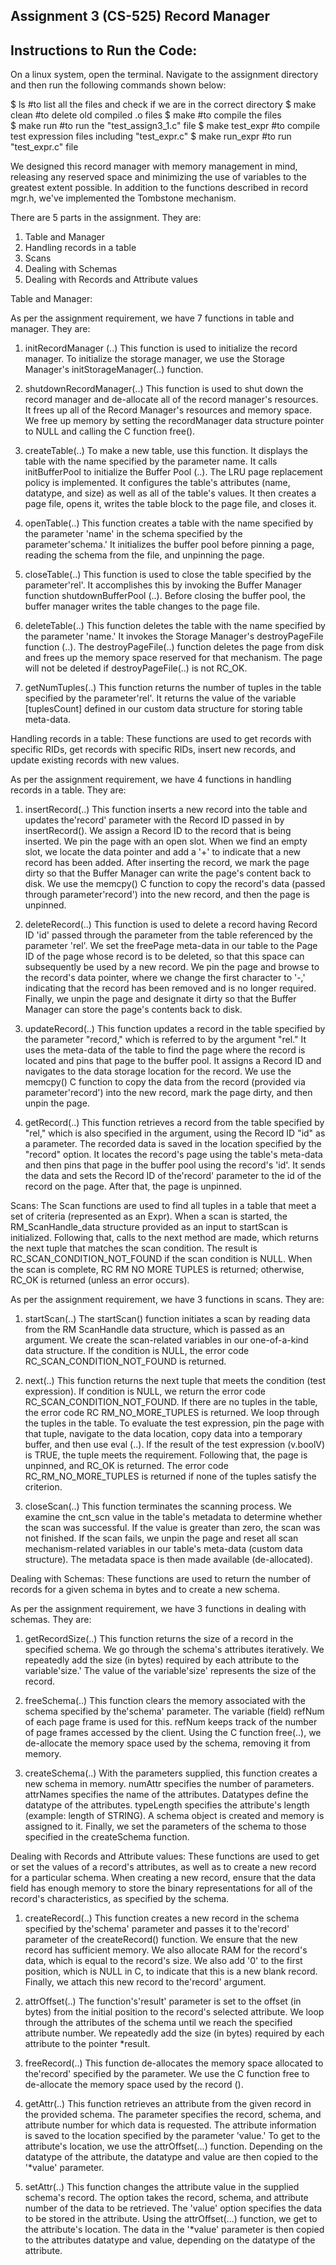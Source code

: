 Assignment 3 (CS-525) Record Manager
------------------------------------

Instructions to Run the Code:
----------------------------
On a linux system, open the terminal. Navigate to the assignment directory and then run the following commands shown below:

$ ls                  #to list all the files and check if we are in the correct directory
$ make clean          #to delete old compiled .o files
$ make                #to compile the files   
$ make run            #to run the "test_assign3_1.c" file
$ make test_expr     #to compile test expression files including "test_expr.c"
$ make run_expr       #to run "test_expr.c" file

We designed this record manager with memory management in mind, releasing any reserved 
space and minimizing the use of variables to the greatest extent possible. In addition
to the functions described in record mgr.h, we've implemented the Tombstone mechanism.

There are 5 parts in the assignment. They are:
1. Table and Manager 
2. Handling records in a table
3. Scans 
4. Dealing with Schemas 
5. Dealing with Records and Attribute values 


Table and Manager:

As per the assignment requirement, we have 7 functions in table and manager. They are:
1. initRecordManager (..)
	This function is used to initialize the record manager. To initialize the storage 
manager, we use the Storage Manager's initStorageManager(..) function.

2. shutdownRecordManager(..)
	This function is used to shut down the record manager and de-allocate all of the 
record manager's resources. It frees up all of the Record Manager's resources and memory 
space. We free up memory by setting the recordManager data structure pointer to NULL and 
calling the C function free().

3. createTable(..)
	To make a new table, use this function. It displays the table with the name specified 
by the parameter name. It calls initBufferPool to initialize the Buffer Pool (..). The LRU 
page replacement policy is implemented. It configures the table's attributes 
(name, datatype, and size) as well as all of the table's values. It then creates a page 
file, opens it, writes the table block to the page file, and closes it.

4. openTable(..)
	This function creates a table with the name specified by the parameter 'name' in the 
schema specified by the parameter'schema.' It initializes the buffer pool before pinning a 
page, reading the schema from the file, and unpinning the page.

5. closeTable(..)
	This function is used to close the table specified by the parameter'rel'. It 
accomplishes this by invoking the Buffer Manager function shutdownBufferPool (..). Before 
closing the buffer pool, the buffer manager writes the table changes to the page file.

6. deleteTable(..)
	This function deletes the table with the name specified by the parameter 'name.' It 
invokes the Storage Manager's destroyPageFile function (..). The destroyPageFile(..) function
deletes the page from disk and frees up the memory space reserved for that mechanism. The 
page will not be deleted if destroyPageFile(..) is not RC_OK.

7. getNumTuples(..)
	This function returns the number of tuples in the table specified by the parameter'rel'. 
It returns the value of the variable [tuplesCount] defined in our custom data structure for 
storing table meta-data.

Handling records in a table:
These functions are used to get records with specific RIDs, get records with specific RIDs, 
insert new records, and update existing records with new values.

As per the assignment requirement, we have 4 functions in handling records in a table. They are:
1. insertRecord(..)
	This function inserts a new record into the table and updates the'record' parameter 
with the Record ID passed in by insertRecord(). We assign a Record ID to the record that is 
being inserted. We pin the page with an open slot. When we find an empty slot, we locate the
data pointer and add a '+' to indicate that a new record has been added. After inserting the
record, we mark the page dirty so that the Buffer Manager can write the page's content back 
to disk. We use the memcpy() C function to copy the record's data (passed through parameter'record') 
into the new record, and then the page is unpinned.

2. deleteRecord(..)
	This function is used to delete a record having Record ID 'id' passed through the 
parameter from the table referenced by the parameter 'rel'. We set the freePage meta-data 
in our table to the Page ID of the page whose record is to be deleted, so that this space 
can subsequently be used by a new record. We pin the page and browse to the record's data 
pointer, where we change the first character to '-,' indicating that the record has been 
removed and is no longer required. Finally, we unpin the page and designate it dirty so 
that the Buffer Manager can store the page's contents back to disk.

3. updateRecord(..)
	This function updates a record in the table specified by the parameter "record," which 
is referred to by the argument "rel." It uses the meta-data of the table to find the page 
where the record is located and pins that page to the buffer pool. It assigns a Record ID 
and navigates to the data storage location for the record. We use the memcpy() C function 
to copy the data from the record (provided via parameter'record') into the new record, mark 
the page dirty, and then unpin the page.

4. getRecord(..)
	This function retrieves a record from the table specified by "rel," which is also 
specified in the argument, using the Record ID "id" as a parameter. The recorded data is 
saved in the location specified by the "record" option. It locates the record's page using 
the table's meta-data and then pins that page in the buffer pool using the record's 'id'. 
It sends the data and sets the Record ID of the'record' parameter to the id of the record 
on the page. After that, the page is unpinned.

Scans:
The Scan functions are used to find all tuples in a table that meet a set of criteria 
(represented as an Expr). When a scan is started, the RM_ScanHandle_data structure provided 
as an input to startScan is initialized. Following that, calls to the next method are made, 
which returns the next tuple that matches the scan condition. The result is RC_SCAN_CONDITION_NOT_FOUND 
if the scan condition is NULL. When the scan is complete, RC RM NO MORE TUPLES is returned; 
otherwise, RC_OK is returned (unless an error occurs).

As per the assignment requirement, we have 3 functions in scans. They are:
1. startScan(..)
	The startScan() function initiates a scan by reading data from the RM ScanHandle data 
structure, which is passed as an argument. We create the scan-related variables in our 
one-of-a-kind data structure. If the condition is NULL, the error code RC_SCAN_CONDITION_NOT_FOUND 
is returned.

2. next(..)
	This function returns the next tuple that meets the condition (test expression). If 
condition is NULL, we return the error code RC_SCAN_CONDITION_NOT_FOUND. If there are no 
tuples in the table, the error code RC RM_NO_MORE_TUPLES is returned. We loop through the 
tuples in the table. To evaluate the test expression, pin the page with that tuple, navigate 
to the data location, copy data into a temporary buffer, and then use eval (..). If the 
result of the test expression (v.boolV) is TRUE, the tuple meets the requirement. 
Following that, the page is unpinned, and RC_OK is returned. The error code 
RC_RM_NO_MORE_TUPLES is returned if none of the tuples satisfy the criterion.

3. closeScan(..) 
	This function terminates the scanning process. We examine the cnt_scn value in the 
table's metadata to determine whether the scan was successful. If the value is greater than 
zero, the scan was not finished. If the scan fails, we unpin the page and reset all scan 
mechanism-related variables in our table's meta-data (custom data structure). The metadata 
space is then made available (de-allocated).

Dealing with Schemas:
These functions are used to return the number of records for a given schema in bytes and to 
create a new schema.

As per the assignment requirement, we have 3 functions in dealing with schemas. They are:
1. getRecordSize(..)
	This function returns the size of a record in the specified schema. We go through the 
schema's attributes iteratively. We repeatedly add the size (in bytes) required by each 
attribute to the variable'size.' The value of the variable'size' represents the size of the 
record.

2. freeSchema(..)
	This function clears the memory associated with the schema specified by the'schema' 
parameter. The variable (field) refNum of each page frame is used for this. refNum keeps 
track of the number of page frames accessed by the client. Using the C function free(..), 
we de-allocate the memory space used by the schema, removing it from memory.

3. createSchema(..)
	With the parameters supplied, this function creates a new schema in memory. numAttr 
specifies the number of parameters. attrNames specifies the name of the attributes. 
Datatypes define the datatype of the attributes. typeLength specifies the attribute's 
length (example: length of STRING). A schema object is created and memory is assigned to it. 
Finally, we set the parameters of the schema to those specified in the createSchema function.

Dealing with Records and Attribute values:
These functions are used to get or set the values of a record's attributes, as well as to 
create a new record for a particular schema. When creating a new record, ensure that the 
data field has enough memory to store the binary representations for all of the record's 
characteristics, as specified by the schema.

1. createRecord(..)
	This function creates a new record in the schema specified by the'schema' parameter 
and passes it to the'record' parameter of the createRecord() function. We ensure that the 
new record has sufficient memory. We also allocate RAM for the record's data, which is 
equal to the record's size. We also add '0' to the first position, which is NULL in C, to 
indicate that this is a new blank record. Finally, we attach this new record to the'record' 
argument.

2. attrOffset(..)
	The function's'result' parameter is set to the offset (in bytes) from the initial 
position to the record's selected attribute. We loop through the attributes of the schema 
until we reach the specified attribute number. We repeatedly add the size (in bytes) required 
by each attribute to the pointer *result.

3. freeRecord(..)
	This function de-allocates the memory space allocated to the'record' specified by the 
parameter. We use the C function free to de-allocate the memory space used by the record ().

4. getAttr(..)
	This function retrieves an attribute from the given record in the provided schema. The 
parameter specifies the record, schema, and attribute number for which data is requested. 
The attribute information is saved to the location specified by the parameter 'value.' To get 
to the attribute's location, we use the attrOffset(...) function. Depending on the datatype 
of the attribute, the datatype and value are then copied to the '*value' parameter.

5. setAttr(..)
	This function changes the attribute value in the supplied schema's record. The option 
takes the record, schema, and attribute number of the data to be retrieved. The 'value' 
option specifies the data to be stored in the attribute. Using the attrOffset(...) function,
we get to the attribute's location. The data in the '*value' parameter is then copied to 
the attributes datatype and value, depending on the datatype of the attribute.